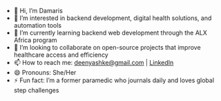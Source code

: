 -
   👋 Hi, I’m Damaris  
- 👀 I’m interested in backend development, digital health solutions, and automation tools  
- 🌱 I’m currently learning backend web development through the ALX Africa program  
- 💞️ I’m looking to collaborate on open-source projects that improve healthcare access and efficiency  
- 📫 How to reach me: [deenyashke@gmail.com](mailto:deenyashke@gmail.com) | [LinkedIn](https://www.linkedin.com/in/dama5323)  
- 😄 Pronouns: She/Her  
- ⚡ Fun fact: I’m a former paramedic who journals daily and loves global step challenges


<!---
Dama5323/Dama5323 is a ✨ special ✨ repository because its `README.md` (this file) appears on your GitHub profile.
You can click the Preview link to take a look at your changes.
--->
